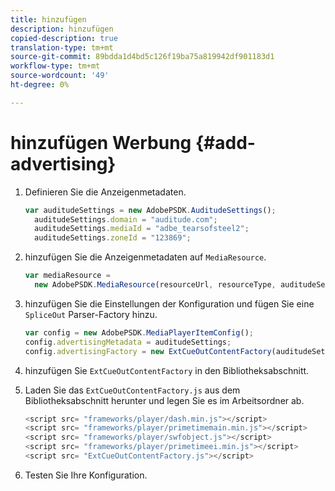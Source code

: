 ```yaml
---
title: hinzufügen
description: hinzufügen
copied-description: true
translation-type: tm+mt
source-git-commit: 89bdda1d4bd5c126f19ba75a819942df901183d1
workflow-type: tm+mt
source-wordcount: '49'
ht-degree: 0%

---
```



# hinzufügen Werbung {#add-advertising}

1. Definieren Sie die Anzeigenmetadaten.

   ```js
   var auditudeSettings = new AdobePSDK.AuditudeSettings(); 
     auditudeSettings.domain = "auditude.com"; 
     auditudeSettings.mediaId = "adbe_tearsofsteel2"; 
     auditudeSettings.zoneId = "123869";
   ```

1. hinzufügen Sie die Anzeigenmetadaten auf `MediaResource`.

   ```js
   var mediaResource =  
     new AdobePSDK.MediaResource(resourceUrl, resourceType, auditudeSettings, false);
   ```

1. hinzufügen Sie die Einstellungen der Konfiguration und fügen Sie eine `SpliceOut` Parser-Factory hinzu.

   ```js
   var config = new AdobePSDK.MediaPlayerItemConfig(); 
   config.advertisingMetadata = auditudeSettings; 
   config.advertisingFactory = new ExtCueOutContentFactory(auditudeSettings);
   ```

1. hinzufügen Sie `ExtCueOutContentFactory` in den Bibliotheksabschnitt.
1. Laden Sie das `ExtCueOutContentFactory.js` aus dem Bibliotheksabschnitt herunter und legen Sie es im Arbeitsordner ab.

   ```js
   <script src= "frameworks/player/dash.min.js"></script> 
   <script src= "frameworks/player/primetimemain.min.js"></script> 
   <script src= "frameworks/player/swfobject.js"></script> 
   <script src= "frameworks/player/primetimeei.min.js"></script> 
   <script src= "ExtCueOutContentFactory.js"></script>
   ```

1. Testen Sie Ihre Konfiguration.
